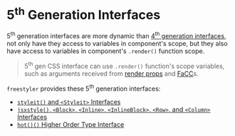# 5<sup>th</sup> Generation Interfaces

5<sup>th</sup> generation interfaces are more dynamic than [4<sup>th</sup> generation interfaces](./4th-gen.md),
not only have they access to variables in component's scope, but they also have access to variables in component's
`.render()` function scope.

> 5<sup>th</sup> gen CSS interface can use `.render()` function's scope variables, such as arguments received from
> [render props](https://mailonline.github.io/libreact/en/Introduction.html#render-props) and [FaCC](https://mailonline.github.io/libreact/en/Introduction.html#facc)s.

`freestyler` provides these 5<sup>th</sup> generation interfaces:

- [`styleit()` and `<Styleit>` Interfaces](./styleit.md)
- [`jsxstyle()`, `<Block>`, `<Inline>`, `<InlineBlock>`, `<Row>`, and `<Column>` Interfaces](./jsxstyle.md)
- [`hot()()` Higher Order Type Interface](./hot.md)
